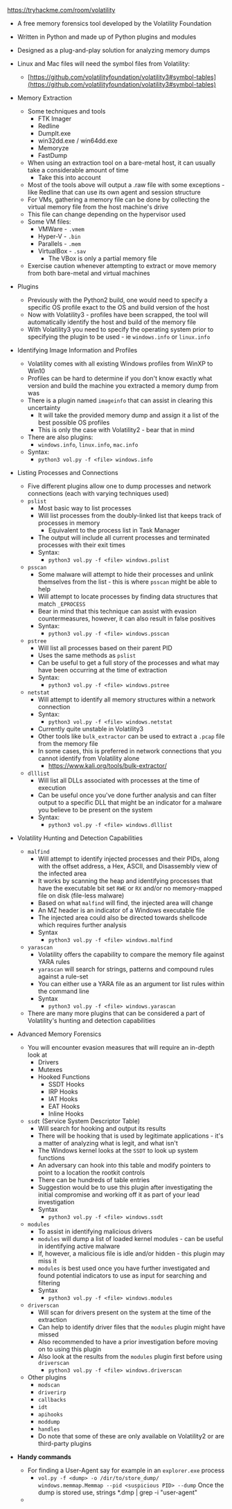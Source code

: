 https://tryhackme.com/room/volatility
- A free memory forensics tool developed by the Volatility Foundation
- Written in Python and made up of Python plugins and modules
- Designed as a plug-and-play solution for analyzing memory dumps

- Linux and Mac files will need the symbol files from Volatility:
	- [https://github.com/volatilityfoundation/volatility3#symbol-tables](https://github.com/volatilityfoundation/volatility3#symbol-tables)

- Memory Extraction
	- Some techniques and tools
		- FTK Imager
		- Redline
		- DumpIt.exe
		- win32dd.exe / win64dd.exe
		- Memoryze
		- FastDump
	- When using an extraction tool on a bare-metal host, it can usually take a considerable amount of time
		- Take this into account
	- Most of the tools above will output a .raw file with some exceptions - like Redline that can use its own agent and session structure
	- For VMs, gathering a memory file can be done by collecting the virtual memory file from the host machine's drive
	- This file can change depending on the hypervisor used
	- Some VM files:
		- VMWare - `.vmem`
		- Hyper-V - `.bin`
		- Parallels - `.mem`
		- VirtualBox - `.sav`
			- The VBox is only a partial memory file
	- Exercise caution whenever attempting to extract or move memory from both bare-metal and virtual machines

- Plugins
	- Previously with the Python2 build, one would need to specify a specific OS profile exact to the OS and build version of the host
	- Now with Volatility3 - profiles have been scrapped, the tool will automatically identify the host and build of the memory file
	- With Volatility3 you need to specify the operating system prior to specifying the plugin to be used - ie `windows.info` or `linux.info`

- Identifying Image Information and Profiles
	- Volatility comes with all existing Windows profiles from WinXP to Win10
	- Profiles can be hard to determine if you don't know exactly what version and build the machine you extracted a memory dump from was
	- There is a plugin named `imageinfo` that can assist in clearing this uncertainty
		- It will take the provided memory dump and assign it a list of the best possible OS profiles
		- This is only the case with Volatility2 - bear that in mind
	- There are also plugins:
		- `windows.info`, `linux.info`, `mac.info` 
	- Syntax:
		- `python3 vol.py -f <file> windows.info`

- Listing Processes and Connections
	- Five different plugins allow one to dump processes and network connections (each with varying techniques used) 
	- `pslist`
		- Most basic way to list processes
		- Will list processes from the doubly-linked list that keeps track of processes in memory
			- Equivalent to the process list in Task Manager
		- The output will include all current processes and terminated processes with their exit times
		- Syntax:
			- `python3 vol.py -f <file> windows.pslist`
	- `psscan`
		- Some malware will attempt to hide their processes and unlink themselves from the list - this is where `psscan` might be able to help
		- Will attempt to locate processes by finding data structures that match `_EPROCESS`
		- Bear in mind that this technique can assist with evasion countermeasures, however, it can also result in false positives
		- Syntax:
			- `python3 vol.py -f <file> windows.psscan`
	- `pstree`
		- Will list all processes based on their parent PID
		- Uses the same methods as `pslist`
		- Can be useful to get a full story of the processes and what may have been occurring at the time of extraction
		- Syntax:
			- `python3 vol.py -f <file> windows.pstree`
	- `netstat`
		- Will attempt to identify all memory structures within a network connection
		- Syntax:
			- `python3 vol.py -f <file> windows.netstat`
		- Currently quite unstable in Volatility3
		- Other tools like `bulk_extractor` can be used to extract a `.pcap` file from the memory file
		- In some cases, this is preferred in network connections that you cannot identify from Volatility alone
			- https://www.kali.org/tools/bulk-extractor/
	- `dlllist`
		- Will list all DLLs associated with processes at the time of execution
		- Can be useful once you've done further analysis and can filter output to a specific DLL that might be an indicator for a malware you believe to be present on the system
		- Syntax:
			- `python3 vol.py -f <file> windows.dlllist`

- Volatility Hunting and Detection Capabilities
	- `malfind`
		- Will attempt to identify injected processes and their PIDs, along with the offset address, a Hex, ASCII, and Disassembly view of the infected area
		- It works by scanning the heap and identifying processes that have the executable bit set `RWE` or `RX` and/or no memory-mapped file on disk (file-less malware)
		- Based on what `malfind` will find, the injected area will change
		- An MZ header is an indicator of a Windows executable file
		- The injected area could also be directed towards shellcode which requires further analysis
		- Syntax
			- `python3 vol.py -f <file> windows.malfind`
	- `yarascan`
		- Volatility offers the capability to compare the memory file against YARA rules
		- `yarascan` will search for strings, patterns and compound rules against a rule-set
		- You can either use a YARA file as an argument tor list rules within the command line
		- Syntax
			- `python3 vol.py -f <file> windows.yarascan`
	- There are many more plugins that can be considered a part of Volatility's hunting and detection capabilities

- Advanced Memory Forensics
	- You will encounter evasion measures that will require an in-depth look at
		- Drivers
		- Mutexes
		- Hooked Functions
			- SSDT Hooks
			- IRP Hooks
			- IAT Hooks
			- EAT Hooks
			- Inline Hooks
	- `ssdt` (Service System Descriptor Table)
		- Will search for hooking and output its results
		- There will be hooking that is used by legitimate applications - it's a matter of analyzing what is legit, and what isn't
		- The Windows kernel looks at the `SSDT` to look up system functions
		- An adversary can hook into this table and modify pointers to point to a location the rootkit controls
		- There can be hundreds of table entries
		- Suggestion would be to use this plugin after investigating the initial compromise and working off it as part of your lead investigation
		- Syntax
			- `python3 vol.py -f <file> windows.ssdt`
	- `modules`
		- To assist in identifying malicious drivers
		- `modules` will dump a list of loaded kernel modules - can be useful in identifying active malware
		- If, however, a malicious file is idle and/or hidden - this plugin may miss it
		- `modules` is best used once you have further investigated and found potential indicators to use as input for searching and filtering
		- Syntax
			- `python3 vol.py -f <file> windows.modules`
	- `driverscan`
		- Will scan for drivers present on the system at the time of the extraction
		- Can help to identify driver files that the `modules` plugin might have missed
		- Also recommended to have a prior investigation before moving on to using this plugin
		- Also look at the results from the `modules` plugin first before using `driverscan`
			- `python3 vol.py -f <file> windows.driverscan`
	- Other plugins
		- `modscan`
		- `driverirp`
		- `callbacks`
		- `idt`
		- `apihooks`
		- `moddump`
		- `handles`
		- Do note that some of these are only available on Volatility2 or are third-party plugins

- **Handy commands**
	- For finding a User-Agent say for example in an `explorer.exe` process
		- `vol.py -f <dump> -o /dir/to/store_dump/ windows.memmap.Memmap --pid <suspicious PID> --dump` Once the dump is stored use, strings \*.dmp | grep -i "user-agent"
	- 